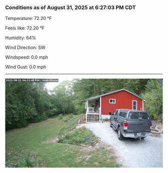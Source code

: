 ### Conditions as of August 31, 2025 at 6:27:03 PM CDT 

Temperature: 72.20 &deg;F

Feels like: 72.20 &deg;F

Humidity: 64%

Wind Direction: SW

Windspeed: 0.0 mph

Wind Gust: 0.0 mph

---

<img src="./images/latest.jpeg"/>

